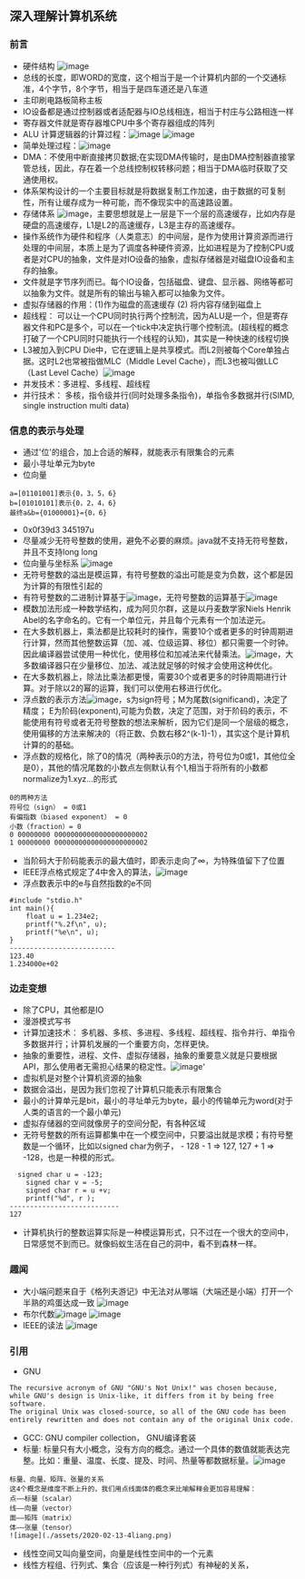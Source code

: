 ## 深入理解计算机系统
### 前言
* 硬件结构 ![image](./assets/20200902155349.png)
* 总线的长度，即WORD的宽度，这个相当于是一个计算机内部的一个交通标准，4个字节，8个字节，相当于是四车道还是八车道
* 主印刷电路板简称主板
* IO设备都是通过控制器或者适配器与IO总线相连，相当于村庄与公路相连一样
* 寄存器文件就是寄存器堆CPU中多个寄存器组成的阵列
* ALU 计算逻辑器的计算过程：![image](./assets/20200902183405.png) ![image](./assets/20200902184744.png) 
* 简单处理过程：![image](./assets/20200902184844.png)
* DMA：不使用中断直接拷贝数据;在实现DMA传输时，是由DMA控制器直接掌管总线，因此，存在着一个总线控制权转移问题；相当于DMA临时获取了交通使用权。
* 体系架构设计的一个主要目标就是将数据复制工作加速，由于数据的可复制性，所有让缓存成为一种可能，而不像现实中的高速路设置。
* 存储体系 ![image](./assets/20200902201219.png)，主要思想就是上一层是下一个层的高速缓存，比如内存是硬盘的高速缓存，L1是L2的高速缓存，L3是主存的高速缓存。
* 操作系统作为硬件和程序（人类意志）的中间层，是作为使用计算资源而进行处理的中间层，本质上是为了调度各种硬件资源，比如进程是为了控制CPU或者是对CPU的抽象，文件是对IO设备的抽象，虚拟存储器是对磁盘IO设备和主存的抽象。
* 文件就是字节序列而已。每个IO设备，包括磁盘、键盘、显示器、网络等都可以抽象为文件。就是所有的输出与输入都可以抽象为文件。
* 虚拟存储器的作用：(1)作为磁盘的高速缓存 (2) 将内容存储到磁盘上
* 超线程： 可以让一个CPU同时执行两个控制流，因为ALU是一个，但是寄存器文件和PC是多个，可以在一个tick中决定执行哪个控制流。(超线程的概念打破了一个CPU同时只能执行一个线程的认知)，其实是一种快速的线程切换
* L3被加入到CPU Die中，它在逻辑上是共享模式。而L2则被每个Core单独占据。这时L2也常被指做MLC（Middle Level Cache），而L3也被叫做LLC（Last Level Cache）![image](./assets/20200903102008.png)
* 并发技术：多进程、多线程、超线程
* 并行技术： 多核，指令级并行(同时处理多条指令)，单指令多数据并行(SIMD, single instruction multi data)
### 信息的表示与处理
* 通过'位'的组合，加上合适的解释，就能表示有限集合的元素
* 最小寻址单元为byte
* 位向量
```
a=[01101001]表示{0，3，5，6}
b=[01010101]表示{0，2，4，6}
最终a&b={01000001}={0，6}
```
* 0x0f39d3  345197u
* 尽量减少无符号整数的使用，避免不必要的麻烦。java就不支持无符号整数，并且不支持long long
* 位向量与坐标系 ![image](./assets/20200904103953.png)
* 无符号整数的溢出是模运算，有符号整数的溢出可能是变为负数，这个都是因为计算的有限性引起的
* 有符号整数的二进制计算基于![image](./assets/20200904105644.png)，无符号整数的运算基于![image](./assets/20200904105756.png)
* 模数加法形成一种数学结构，成为阿贝尔群，这是以丹麦数学家Niels Henrik Abel的名字命名的。它有一个单位元，并且每个元素有一个加法逆元。
* 在大多数机器上，乘法都是比较耗时的操作，需要10个或者更多的时钟周期进行计算，然而其他整数运算（加、减、位级运算、移位）都只需要一个时钟。因此编译器尝试使用一种优化，使用移位和加减法来代替乘法。![image](./assets/20200904121504.png)，大多数编译器只在少量移位、加法、减法就足够的时候才会使用这种优化。
* 在大多数机器上，除法比乘法都更慢，需要30个或者更多的时钟周期进行计算。对于除以2的幂的运算，我们可以使用右移进行优化。
* 浮点数的表示方法![image](./assets/20200904192518.png)，s为sign符号；M为尾数(significand)，决定了精度； E为阶码(exponent),可能为负数，决定了范围，对于阶码的表示，不能使用有符号或者无符号整数的想法来解析，因为它们是同一个层级的概念，使用偏移的方法来解决的（将正数、负数右移2^(k-1)-1），其实这个是计算机计算的的基础。
* 浮点数的规格化，除了0的情况（两种表示0的方法，符号位为0或1，其他位全是0），其他的情况尾数的小数点左侧默认有个1,相当于将所有的小数都normalize为1.xyz...的形式
```
0的两种方法
符号位（sign） = 0或1
有偏指数（biased exponent） = 0
小数（fraction）= 0
0 00000000 00000000000000000000002
1 00000000 00000000000000000000002
```
* 当阶码大于阶码能表示的最大值时，即表示走向了∞，为特殊值留下了位置
* IEEE浮点格式规定了4中舍入的算法，![image](./assets/20200904203751.png)
* 浮点数表示中的e与自然指数的e不同
```
#include "stdio.h"
int main(){
    float u = 1.234e2;
    printf("%.2f\n", u);
    printf("%e\n", u);
}
--------------------------
123.40
1.234000e+02
```



### 边走变想
* 除了CPU，其他都是IO
* 漫游模式写书
* 计算加速技术： 多机器、多核、多进程、多线程、超线程、指令并行、单指令多数据并行；计算机发展的一个重要方向，怎样更快。
* 抽象的重要性，进程、文件、虚拟存储器，抽象的重要意义就是只要根据API，那么使用者无需担心结果的稳定性。![image](./assets/20200903103439.png)‘
* 虚拟机是对整个计算机资源的抽象
* 数据会溢出，是因为我们忽视了计算机只能表示有限集合
* 最小的计算单元是bit，最小的寻址单元为byte，最小的传输单元为word(对于人类的语言的一个最小单元)
* 虚拟存储器的空间就像房子的空间分配，有各种区域
* 无符号整数的所有运算都集中在一个模空间中，只要溢出就是求模；有符号整数是一个循环，比如以signed char为例子， - 128 - 1 => 127, 127 + 1 => -128，也是一种模的形式。
```
  signed char u = -123;
    signed char v = -5;
    signed char r = u +v;
    printf("%d", r );
---------------------------
127
```
* 计算机执行的整数运算实际是一种模运算形式，只不过在一个很大的空间中，日常感觉不到而已。就像蚂蚁生活在自己的洞中，看不到森林一样。

### 趣闻
* 大小端问题来自于《格列夫游记》中无法对从哪端（大端还是小端）打开一个半熟的鸡蛋达成一致 ![image](./assets/20200903122518.png)
* 布尔代数![image](./assets/20200903123219.png) ![image](./assets/20200903123341.png)
* IEEE的读法 ![image](./assets/20200904173431.png)

### 引用
* GNU
```
The recursive acronym of GNU "GNU's Not Unix!" was chosen because, while GNU's design is Unix-like, it differs from it by being free software.
The original Unix was closed-source, so all of the GNU code has been entirely rewritten and does not contain any of the original Unix code.
```
* GCC: GNU compiler collection， GNU编译套装
* 标量: 标量只有大小概念，没有方向的概念。通过一个具体的数值就能表达完整。比如：重量、温度、长度、提及、时间、热量等都数据标量。![image](./assets/2020-02-13-daxiao.png)
```
标量、向量、矩阵、张量的关系
这4个概念是维度不断上升的，我们用点线面体的概念来比喻解释会更加容易理解：
点——标量（scalar）
线——向量（vector）
面——矩阵（matrix）
体——张量（tensor）
![image](./assets/2020-02-13-4liang.png)
```
* 线性空间又叫向量空间，向量是线性空间中的一个元素
* 线性方程组、行列式、集合（应该是一种行列式）有神秘的关系，